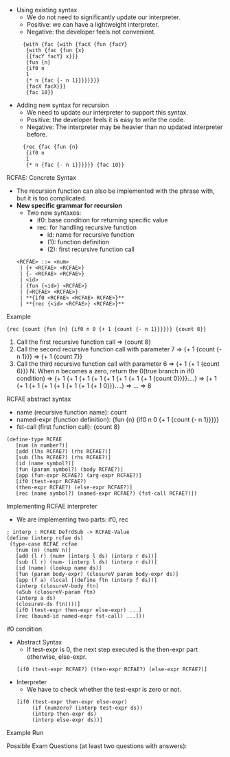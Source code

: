   
- Using existing syntax
  - We do not need to significantly update our interpreter.
  - Positive: we can have a lightweight interpreter.
  - Negative: the developer feels not convenient.
  ```racket
    {with {fac {with {facX {fun {facY}
     {with {fac {fun {x}
     {{facY facY} x}}}
     {fun {n}
     {if0 n
     1
     {* n {fac {- n 1}}}}}}}}
     {facX facX}}}
     {fac 10}}
  ```
- Adding new syntax for recursion
  - We need to update our interpreter to support this syntax. 
  - Positive: the developer feels it is easy to write the code.
  - Negative: The interpreter may be heavier than no updated interpreter before.
  ```racket
    {rec {fac {fun {n}
     {if0 n
     1
     {* n {fac {- n 1}}}}}} {fac 10}}
  ```
  
RCFAE: Concrete Syntax
- The recursion function can also be implemented with the phrase with, but it is too complicated.
- **New specific grammar for recursion**
  - Two new syntaxes:
    - if0: base condition for returning specific value  
    - rec: for handling recursive function  
      - id: name for recursive function
      - <RCFAE> (1): function definition
      - <RCFAE> (2): first recursive function call
  ```
  <RCFAE> ::= <num>
   | {+ <RCFAE> <RCFAE>}
   | {- <RCFAE> <RCFAE>}
   | <id>
   | {fun {<id>} <RCFAE>}
   | {<RCFAE> <RCFAE>}
   | **{if0 <RCFAE> <RCFAE> RCFAE>}**
   | **{rec {<id> <RCFAE>} <RCFAE>}**
  ```

Example
  ```racket
  {rec {count {fun {n} {if0 n 0 {+ 1 {count {- n 1}}}}}} {count 8}}
  ```
  1. Call the first recursive function call
  => {count 8}
  2. Call the second recursive function call with parameter 7
  => {+ 1 {count {- n 1}}} ⇒ {+ 1 {count 7}}
  3. Call the third recursive function call with parameter 6
  => {+ 1 {+ 1 {count 6}}}
  N. When n becomes a zero, return the 0(true branch in if0 condition)
  => {+ 1 {+ 1 {+ 1 {+ 1 {+ 1 {+ 1 {+ 1 {+ 1 {count 0}}}}....}
  => {+ 1 {+ 1 {+ 1 {+ 1 {+ 1 {+ 1 {+ 1 {+ 1 0}}}....} 
  => …
  => 8

RCFAE abstract syntax
  - name (recursive function name): count
  - named-expr (function definition): {fun {n} {if0 n 0 {+ 1 {count {- n 1}}}}}
  - fst-call (first function call): {count 8}
  ```racket
  (define-type RCFAE
     [num (n number?)]
     [add (lhs RCFAE?) (rhs RCFAE?)]
     [sub (lhs RCFAE?) (rhs RCFAE?)]
     [id (name symbol?)]
     [fun (param symbol?) (body RCFAE?)]
     [app (fun-expr RCFAE?) (arg-expr RCFAE?)]
     [if0 (test-expr RCFAE?)
     (then-expr RCFAE?) (else-expr RCFAE?)]
     [rec (name symbol?) (named-expr RCFAE?) (fst-call RCFAE?)])
  ```
Implementing RCFAE interpreter
  - We are implementing two parts: if0, rec
  ```racket
 ; interp : RCFAE DefrdSub -> RCFAE-Value
  (define (interp rcfae ds)
   (type-case RCFAE rcfae
     [num (n) (numV n)]
     [add (l r) (num+ (interp l ds) (interp r ds))]
     [sub (l r) (num- (interp l ds) (interp r ds))]
     [id (name) (lookup name ds)]
     [fun (param body-expr) (closureV param body-expr ds)]
     [app (f a) (local [(define ftn (interp f ds))]
     (interp (closureV-body ftn)
     (aSub (closureV-param ftn)
     (interp a ds)
     (closureV-ds ftn))))]
     [if0 (test-expr then-expr else-expr) ...]
     [rec (bound-id named-expr fst-call) ...]))
  ```
if0 condition
  - Abstract Syntax
    - If test-expr is 0, the next step executed is the then-expr part otherwise, else-expr.
    ```
    [if0 (test-expr RCFAE?) (then-expr RCFAE?) (else-expr RCFAE?)]
    ```
  - Interpreter
    - We have to check whether the test-expr is zero or not.
    ```racket
    [if0 (test-expr then-expr else-expr)
         (if (numzero? (interp test-expr ds))
         (interp then-expr ds)
         (interp else-expr ds))]

    ```
    
Example Run

Possible Exam Questions (at least two questions with answers):



